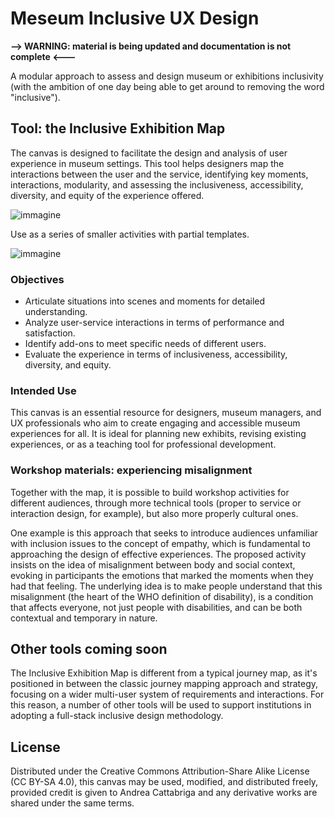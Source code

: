 # Meseum Inclusive UX Design

**--> WARNING: material is being updated and documentation is not complete <---**

A modular approach to assess and design museum or exhibitions inclusivity (with the ambition of one day being able to get around to removing the word "inclusive").

## Tool: the Inclusive Exhibition Map
The  canvas is designed to facilitate the design and analysis of user experience in museum settings. This tool helps designers map the interactions between the user and the service, identifying key moments, interactions, modularity, and assessing the inclusiveness, accessibility, diversity, and equity of the experience offered.

![immagine](https://github.com/andreacatta/meseum-inclusive-ux-design/assets/6803317/49b12595-e200-41c9-ae1b-e5994189a28b)

Use as a series of smaller activities with partial templates.

![immagine](https://github.com/andreacatta/meseum-inclusive-ux-design/assets/6803317/ba0b5390-32d8-4966-a11f-36a86a07c758)


### Objectives
- Articulate situations into scenes and moments for detailed understanding.
- Analyze user-service interactions in terms of performance and satisfaction.
- Identify add-ons to meet specific needs of different users.
- Evaluate the experience in terms of inclusiveness, accessibility, diversity, and equity.

### Intended Use
This canvas is an essential resource for designers, museum managers, and UX professionals who aim to create engaging and accessible museum experiences for all. It is ideal for planning new exhibits, revising existing experiences, or as a teaching tool for professional development.

### Workshop materials: experiencing misalignment

Together with the map, it is possible to build workshop activities for different audiences, through more technical tools (proper to service or interaction design, for example), but also more properly cultural ones.

One example is this approach that seeks to introduce audiences unfamiliar with inclusion issues to the concept of empathy, which is fundamental to approaching the design of effective experiences.
The proposed activity insists on the idea of misalignment between body and social context, evoking in participants the emotions that marked the moments when they had that feeling. The underlying idea is to make people understand that this misalignment (the heart of the WHO definition of disability), is a condition that affects everyone, not just people with disabilities, and can be both contextual and temporary in nature.

## Other tools coming soon
The Inclusive Exhibition Map is different from a typical journey map, as it's positioned in between the classic journey mapping approach and strategy, focusing on a wider multi-user system of requirements and interactions. For this reason, a number of other tools will be used to support institutions in adopting a full-stack inclusive design methodology.

## License
Distributed under the Creative Commons Attribution-Share Alike License (CC BY-SA 4.0), this canvas may be used, modified, and distributed freely, provided credit is given to Andrea Cattabriga and any derivative works are shared under the same terms.
